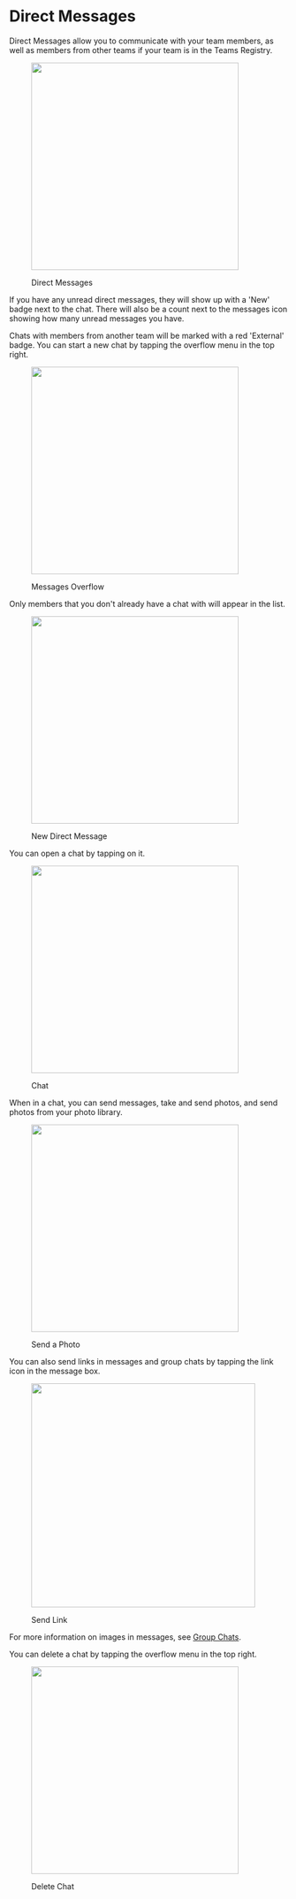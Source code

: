 # Direct Messages

Direct Messages allow you to communicate with your team members, as well as members from other teams if your team is in the Teams Registry.

<figure><img src="../.gitbook/assets/direct messages.png" alt="" width="375"><figcaption><p>Direct Messages</p></figcaption></figure>

If you have any unread direct messages, they will show up with a 'New' badge next to the chat. There will also be a count next to the messages icon showing how many unread messages you have.

Chats with members from another team will be marked with a red 'External' badge. You can start a new chat by tapping the overflow menu in the top right.&#x20;

<figure><img src="../.gitbook/assets/overflow (1).png" alt="" width="375"><figcaption><p>Messages Overflow</p></figcaption></figure>

Only members that you don't already have a chat with will appear in the list.

<figure><img src="../.gitbook/assets/new direct message.png" alt="" width="375"><figcaption><p>New Direct Message</p></figcaption></figure>

You can open a chat by tapping on it.

<figure><img src="../.gitbook/assets/main (8).png" alt="" width="375"><figcaption><p>Chat</p></figcaption></figure>

When in a chat, you can send messages, take and send photos, and send photos from your photo library.

<figure><img src="../.gitbook/assets/send image.png" alt="" width="375"><figcaption><p>Send a Photo</p></figcaption></figure>

You can also send links in messages and group chats by tapping the link icon in the message box.

<figure><img src="../.gitbook/assets/send link.png" alt="" width="405"><figcaption><p>Send Link</p></figcaption></figure>

For more information on images in messages, see [Group Chats](group-chats.md).

You can delete a chat by tapping the overflow menu in the top right.

<figure><img src="../.gitbook/assets/delete.png" alt="" width="375"><figcaption><p>Delete Chat</p></figcaption></figure>

